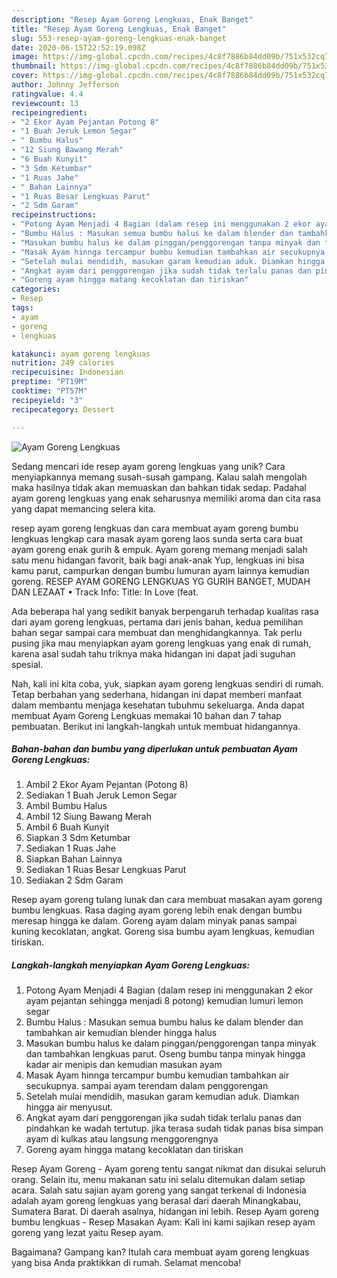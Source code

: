 ```yaml
---
description: "Resep Ayam Goreng Lengkuas, Enak Banget"
title: "Resep Ayam Goreng Lengkuas, Enak Banget"
slug: 553-resep-ayam-goreng-lengkuas-enak-banget
date: 2020-06-15T22:52:19.098Z
image: https://img-global.cpcdn.com/recipes/4c8f7886b84dd09b/751x532cq70/ayam-goreng-lengkuas-foto-resep-utama.jpg
thumbnail: https://img-global.cpcdn.com/recipes/4c8f7886b84dd09b/751x532cq70/ayam-goreng-lengkuas-foto-resep-utama.jpg
cover: https://img-global.cpcdn.com/recipes/4c8f7886b84dd09b/751x532cq70/ayam-goreng-lengkuas-foto-resep-utama.jpg
author: Johnny Jefferson
ratingvalue: 4.4
reviewcount: 13
recipeingredient:
- "2 Ekor Ayam Pejantan Potong 8"
- "1 Buah Jeruk Lemon Segar"
- " Bumbu Halus"
- "12 Siung Bawang Merah"
- "6 Buah Kunyit"
- "3 Sdm Ketumbar"
- "1 Ruas Jahe"
- " Bahan Lainnya"
- "1 Ruas Besar Lengkuas Parut"
- "2 Sdm Garam"
recipeinstructions:
- "Potong Ayam Menjadi 4 Bagian (dalam resep ini menggunakan 2 ekor ayam pejantan sehingga menjadi 8 potong) kemudian lumuri lemon segar"
- "Bumbu Halus : Masukan semua bumbu halus ke dalam blender dan tambahkan air kemudian blender hingga halus"
- "Masukan bumbu halus ke dalam pinggan/penggorengan tanpa minyak dan tambahkan lengkuas parut. Oseng bumbu tanpa minyak hingga kadar air menipis dan kemudian masukan ayam"
- "Masak Ayam hinnga tercampur bumbu kemudian tambahkan air secukupnya. sampai ayam terendam dalam penggorengan"
- "Setelah mulai mendidih, masukan garam kemudian aduk. Diamkan hingga air menyusut."
- "Angkat ayam dari penggorengan jika sudah tidak terlalu panas dan pindahkan ke wadah tertutup. jika terasa sudah tidak panas bisa simpan ayam di kulkas atau langsung menggorengnya"
- "Goreng ayam hingga matang kecoklatan dan tiriskan"
categories:
- Resep
tags:
- ayam
- goreng
- lengkuas

katakunci: ayam goreng lengkuas 
nutrition: 249 calories
recipecuisine: Indonesian
preptime: "PT19M"
cooktime: "PT57M"
recipeyield: "3"
recipecategory: Dessert

---
```



![Ayam Goreng Lengkuas](https://img-global.cpcdn.com/recipes/4c8f7886b84dd09b/751x532cq70/ayam-goreng-lengkuas-foto-resep-utama.jpg)

Sedang mencari ide resep ayam goreng lengkuas yang unik? Cara menyiapkannya memang susah-susah gampang. Kalau salah mengolah maka hasilnya tidak akan memuaskan dan bahkan tidak sedap. Padahal ayam goreng lengkuas yang enak seharusnya memiliki aroma dan cita rasa yang dapat memancing selera kita.

resep ayam goreng lengkuas dan cara membuat ayam goreng bumbu lengkuas lengkap cara masak ayam goreng laos sunda serta cara buat ayam goreng enak gurih &amp; empuk. Ayam goreng memang menjadi salah satu menu hidangan favorit, baik bagi anak-anak Yup, lengkuas ini bisa kamu parut, campurkan dengan bumbu lumuran ayam lainnya kemudian goreng. RESEP AYAM GORENG LENGKUAS YG GURIH BANGET, MUDAH DAN LEZAAT • Track Info: Title: In Love (feat.

Ada beberapa hal yang sedikit banyak berpengaruh terhadap kualitas rasa dari ayam goreng lengkuas, pertama dari jenis bahan, kedua pemilihan bahan segar sampai cara membuat dan menghidangkannya. Tak perlu pusing jika mau menyiapkan ayam goreng lengkuas yang enak di rumah, karena asal sudah tahu triknya maka hidangan ini dapat jadi suguhan spesial.


Nah, kali ini kita coba, yuk, siapkan ayam goreng lengkuas sendiri di rumah. Tetap berbahan yang sederhana, hidangan ini dapat memberi manfaat dalam membantu menjaga kesehatan tubuhmu sekeluarga. Anda dapat membuat Ayam Goreng Lengkuas memakai 10 bahan dan 7 tahap pembuatan. Berikut ini langkah-langkah untuk membuat hidangannya.

<!--inarticleads1-->

##### Bahan-bahan dan bumbu yang diperlukan untuk pembuatan Ayam Goreng Lengkuas:

1. Ambil 2 Ekor Ayam Pejantan (Potong 8)
1. Sediakan 1 Buah Jeruk Lemon Segar
1. Ambil  Bumbu Halus
1. Ambil 12 Siung Bawang Merah
1. Ambil 6 Buah Kunyit
1. Siapkan 3 Sdm Ketumbar
1. Sediakan 1 Ruas Jahe
1. Siapkan  Bahan Lainnya
1. Sediakan 1 Ruas Besar Lengkuas Parut
1. Sediakan 2 Sdm Garam


Resep ayam goreng tulang lunak dan cara membuat masakan ayam goreng bumbu lengkuas. Rasa daging ayam goreng lebih enak dengan bumbu meresap hingga ke dalam. Goreng ayam dalam minyak panas sampai kuning kecoklatan, angkat. Goreng sisa bumbu ayam lengkuas, kemudian tiriskan. 

<!--inarticleads2-->

##### Langkah-langkah menyiapkan Ayam Goreng Lengkuas:

1. Potong Ayam Menjadi 4 Bagian (dalam resep ini menggunakan 2 ekor ayam pejantan sehingga menjadi 8 potong) kemudian lumuri lemon segar
1. Bumbu Halus : Masukan semua bumbu halus ke dalam blender dan tambahkan air kemudian blender hingga halus
1. Masukan bumbu halus ke dalam pinggan/penggorengan tanpa minyak dan tambahkan lengkuas parut. Oseng bumbu tanpa minyak hingga kadar air menipis dan kemudian masukan ayam
1. Masak Ayam hinnga tercampur bumbu kemudian tambahkan air secukupnya. sampai ayam terendam dalam penggorengan
1. Setelah mulai mendidih, masukan garam kemudian aduk. Diamkan hingga air menyusut.
1. Angkat ayam dari penggorengan jika sudah tidak terlalu panas dan pindahkan ke wadah tertutup. jika terasa sudah tidak panas bisa simpan ayam di kulkas atau langsung menggorengnya
1. Goreng ayam hingga matang kecoklatan dan tiriskan


Resep Ayam Goreng - Ayam goreng tentu sangat nikmat dan disukai seluruh orang. Selain itu, menu makanan satu ini selalu ditemukan dalam setiap acara. Salah satu sajian ayam goreng yang sangat terkenal di Indonesia adalah ayam goreng lengkuas yang berasal dari daerah Minangkabau, Sumatera Barat. Di daerah asalnya, hidangan ini lebih. Resep Ayam goreng bumbu lengkuas - Resep Masakan Ayam: Kali ini kami sajikan resep ayam goreng yang lezat yaitu Resep ayam. 

Bagaimana? Gampang kan? Itulah cara membuat ayam goreng lengkuas yang bisa Anda praktikkan di rumah. Selamat mencoba!
